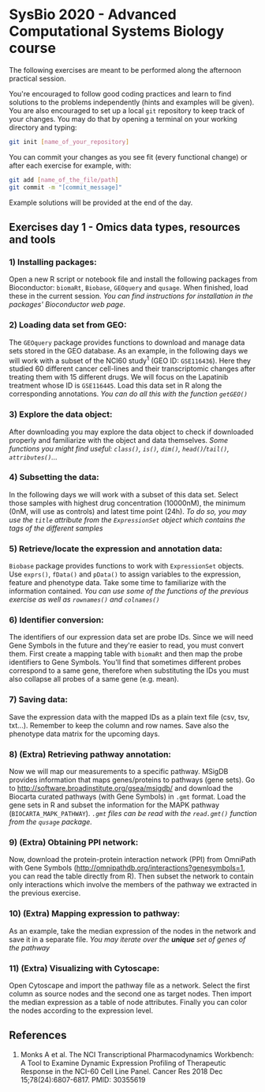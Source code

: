 # SysBio 2020 - Advanced Computational Systems Biology course

The following exercises are meant to be performed along the afternoon practical
session.

You're encouraged to follow good coding practices and learn to find solutions
to the problems independently (hints and examples will be given). You are also
encouraged to set up a local `git` repository to keep track of your changes.
You may do that by opening a terminal on your working directory and typing:

```bash
git init [name_of_your_repository]
```

You can commit your changes as you see fit (every functional change) or after
each exercise for example, with:

```bash
git add [name_of_the_file/path]
git commit -m "[commit_message]"
```
Example solutions will be provided at the end of the day.

## Exercises day 1 - Omics data types, resources and tools

### 1) Installing packages:

Open a new R script or notebook file and install the following packages from
Bioconductor: `biomaRt`, `Biobase`, `GEOquery` and `qusage`. When finished,
load these in the current session. *You can find instructions for installation
in the packages' Bioconductor web page*.

### 2) Loading data set from GEO:

The `GEOquery` package provides functions to download and manage data sets
stored in the GEO database. As an example, in the following days we will work
with a subset of the NCI60 study<sup>1</sup> (GEO ID: `GSE116436`). Here they
studied 60 different cancer cell-lines and their transcriptomic changes after
treating them with 15 different drugs. We will focus on the Lapatinib treatment
whose ID is `GSE116445`. Load this data set in R along the corresponding
annotations. *You can do all this with the function `getGEO()`*

### 3) Explore the data object:

After downloading you may explore the data object to check if downloaded
properly and familiarize with the object and data themselves. *Some functions
you might find useful: `class()`, `is()`, `dim()`, `head()`/`tail()`,
`attributes()`...*

### 4) Subsetting the data:

In the following days we will work with a subset of this data set. Select those
samples with highest drug concentration (10000nM), the minimum (0nM, will use
as controls) and latest time point (24h). *To do so, you may use the `title`
attribute from the `ExpressionSet` object which contains the tags of the
different samples*

### 5) Retrieve/locate the expression and annotation data:

`Biobase` package provides functions to work with `ExpressionSet` objects. Use
`exprs()`, `fData()` and `pData()` to assign variables to the expression,
feature and phenotype data. Take some time to familiarize with the information
contained. *You can use some of the functions of the previous exercise as well
as `rownames()` and `colnames()`*

### 6) Identifier conversion:

The identifiers of our expression data set are probe IDs. Since we will need
Gene Symbols in the future and they're easier to read, you must convert them.
First create a mapping table with `biomaRt` and then map the probe identifiers
to Gene Symbols. You'll find that sometimes different probes correspond to a
same gene, therefore when substituting the IDs you must also collapse all
probes of a same gene (e.g. mean).

### 7) Saving data:

Save the expression data with the mapped IDs as a plain text file (csv, tsv,
txt...). Remember to keep the column and row names. Save also the phenotype
data matrix for the upcoming days.

### 8) (Extra) Retrieving pathway annotation:
Now we will map our measurements to a specific pathway. MSigDB provides
information that maps genes/proteins to pathways (gene sets). Go to
<http://software.broadinstitute.org/gsea/msigdb/> and download the Biocarta
curated pathways (with Gene Symbols) in `.gmt` format. Load the gene sets in
R and subset the information for the MAPK pathway (`BIOCARTA_MAPK_PATHWAY`).
*`.gmt` files can be read with the `read.gmt()` function from the `qusage`
package.*

### 9) (Extra) Obtaining PPI network:
Now, download the protein-protein interaction network (PPI) from OmniPath with
Gene Symbols (<http://omnipathdb.org/interactions?genesymbols=1>, you can read
the table directly from R). Then subset the network to contain only
interactions which involve the members of the pathway we extracted in the
previous exercise.

### 10) (Extra) Mapping expression to pathway:
As an example, take the median expression of the nodes in the network and save
it in a separate file. *You may iterate over the **unique** set of genes of the
pathway*

### 11) (Extra) Visualizing with Cytoscape:
Open Cytoscape and import the pathway file as a network. Select the first
column as source nodes and the second one as target nodes. Then import the
median expression as a table of node attributes. Finally you can color the
nodes according to the expression level.

## References

1. Monks A et al. The NCI Transcriptional Pharmacodynamics Workbench: A Tool to
Examine Dynamic Expression Profiling of Therapeutic Response in the NCI-60 Cell
Line Panel. Cancer Res 2018 Dec 15;78(24):6807-6817. PMID: 30355619
